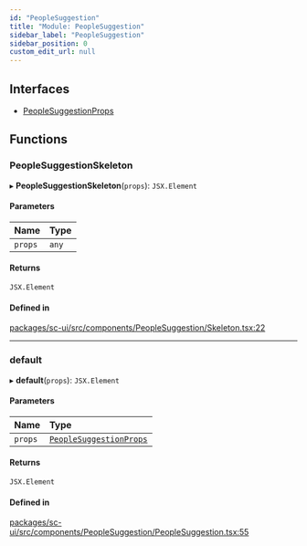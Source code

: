 ```yaml
---
id: "PeopleSuggestion"
title: "Module: PeopleSuggestion"
sidebar_label: "PeopleSuggestion"
sidebar_position: 0
custom_edit_url: null
---
```


## Interfaces

- [PeopleSuggestionProps](../interfaces/PeopleSuggestion.PeopleSuggestionProps)

## Functions

### PeopleSuggestionSkeleton

▸ **PeopleSuggestionSkeleton**(`props`): `JSX.Element`

#### Parameters

| Name | Type |
| :------ | :------ |
| `props` | `any` |

#### Returns

`JSX.Element`

#### Defined in

[packages/sc-ui/src/components/PeopleSuggestion/Skeleton.tsx:22](https://github.com/selfcommunity/community-ui/blob/7f26f69/packages/sc-ui/src/components/PeopleSuggestion/Skeleton.tsx#L22)

___

### default

▸ **default**(`props`): `JSX.Element`

#### Parameters

| Name | Type |
| :------ | :------ |
| `props` | [`PeopleSuggestionProps`](../interfaces/PeopleSuggestion.PeopleSuggestionProps) |

#### Returns

`JSX.Element`

#### Defined in

[packages/sc-ui/src/components/PeopleSuggestion/PeopleSuggestion.tsx:55](https://github.com/selfcommunity/community-ui/blob/7f26f69/packages/sc-ui/src/components/PeopleSuggestion/PeopleSuggestion.tsx#L55)
